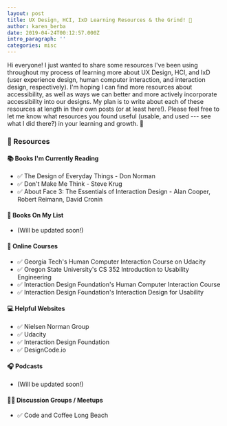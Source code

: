 ```yaml
---
layout: post
title: UX Design, HCI, IxD Learning Resources & the Grind! 📖
author: karen_berba
date: 2019-04-24T00:12:57.000Z
intro_paragraph: ''
categories: misc
---
```


Hi everyone! I just wanted to share some resources I've been using throughout my process of learning more about UX Design, HCI, and IxD (user experience design, human computer interaction, and interaction design, respectively). I'm hoping I can find more resources about accessibility, as well as ways we can better and more actively incorporate accessibility into our designs. My plan is to write about each of these resources at length in their own posts (or at least here!). Please feel free to let me know what resources you found useful (usable, and used --- see what I did there?) in your learning and growth. 🌱

### 📎 Resources 

#### 📚 Books I'm Currently Reading 
- ✅ The Design of Everyday Things - Don Norman
- ✅ Don't Make Me Think - Steve Krug
- ✅ About Face 3: The Essentials of Interaction Design - Alan Cooper, Robert Reimann, David Cronin



#### 📕 Books On My List 
- (Will be updated soon!)



#### 🎒 Online Courses 
- ✅ Georgia Tech's Human Computer Interaction Course on Udacity
- ✅ Oregon State University's CS 352 Introduction to Usability Engineering
- ✅ Interaction Design Foundation's Human Computer Interaction Course
- ✅ Interaction Design Foundation's Interaction Design for Usability



#### 💻 Helpful Websites 
- ✅ Nielsen Norman Group
- ✅ Udacity
- ✅ Interaction Design Foundation
- ✅ DesignCode.io



#### 🎧 Podcasts 
- (Will be updated soon!)



#### 🙋‍♀️ Discussion Groups / Meetups 
- ✅ Code and Coffee Long Beach
